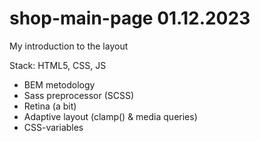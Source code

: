 # shop-main-page 01.12.2023

My introduction to the layout

Stack: HTML5, CSS, JS 
- BEM metodology
- Sass preprocessor (SCSS)
- Retina (a bit)
- Adaptive layout (clamp() & media queries)
- CSS-variables
